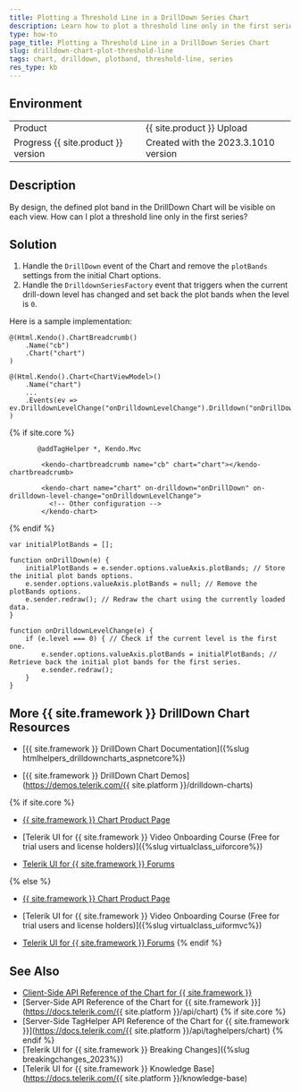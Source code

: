 ```yaml
---
title: Plotting a Threshold Line in a DrillDown Series Chart
description: Learn how to plot a threshold line only in the first series of the Telerik UI for {{ site.framework }} DrillDown Chart component.
type: how-to
page_title: Plotting a Threshold Line in a DrillDown Series Chart
slug: drilldown-chart-plot-threshold-line
tags: chart, drilldown, plotband, threshold-line, series
res_type: kb
---
```

## Environment
<table>
 <tr>
  <td>Product</td>
  <td>{{ site.product }} Upload</td>
 </tr>
 <tr>
  <td>Progress {{ site.product }} version</td>
  <td>Created with the 2023.3.1010 version</td>
 </tr>
</table>

## Description
By design, the defined plot band in the DrillDown Chart will be visible on each view. How can I plot a threshold line only in the first series?

## Solution
1. Handle the `DrillDown` event of the Chart and remove the `plotBands` settings from the initial Chart options.
2. Handle the `DrilldownSeriesFactory` event that triggers when the current drill-down level has changed and set back the plot bands when the level is `0`.

Here is a sample implementation:

```HtmlHelper
@(Html.Kendo().ChartBreadcrumb()
    .Name("cb")
    .Chart("chart")
)

@(Html.Kendo().Chart<ChartViewModel>()
    .Name("chart")
    ...
    .Events(ev => ev.DrilldownLevelChange("onDrilldownLevelChange").Drilldown("onDrillDown"))
)
```
{% if site.core %}
```TagHelper
       @addTagHelper *, Kendo.Mvc

        <kendo-chartbreadcrumb name="cb" chart="chart"></kendo-chartbreadcrumb>

        <kendo-chart name="chart" on-drilldown="onDrillDown" on-drilldown-level-change="onDrilldownLevelChange">
          <!-- Other configuration -->
        </kendo-chart>
```
{% endif %}
```JS script
var initialPlotBands = [];

function onDrillDown(e) {
    initialPlotBands = e.sender.options.valueAxis.plotBands; // Store the initial plot bands options.
    e.sender.options.valueAxis.plotBands = null; // Remove the plotBands options.
    e.sender.redraw(); // Redraw the chart using the currently loaded data.
}

function onDrilldownLevelChange(e) {
    if (e.level === 0) { // Check if the current level is the first one.
        e.sender.options.valueAxis.plotBands = initialPlotBands; // Retrieve back the initial plot bands for the first series.
        e.sender.redraw();
    }
}
```

## More {{ site.framework }} DrillDown Chart Resources

* [{{ site.framework }} DrillDown Chart Documentation]({%slug htmlhelpers_drilldowncharts_aspnetcore%})

* [{{ site.framework }} DrillDown Chart Demos](https://demos.telerik.com/{{ site.platform }}/drilldown-charts)

{% if site.core %}
* [{{ site.framework }} Chart Product Page](https://www.telerik.com/aspnet-core-ui/charts)

* [Telerik UI for {{ site.framework }} Video Onboarding Course (Free for trial users and license holders)]({%slug virtualclass_uiforcore%})

* [Telerik UI for {{ site.framework }} Forums](https://www.telerik.com/forums/aspnet-core-ui)

{% else %}
* [{{ site.framework }} Chart Product Page](https://www.telerik.com/aspnet-mvc/charts)

* [Telerik UI for {{ site.framework }} Video Onboarding Course (Free for trial users and license holders)]({%slug virtualclass_uiformvc%})

* [Telerik UI for {{ site.framework }} Forums](https://www.telerik.com/forums/aspnet-mvc)
{% endif %}

## See Also

* [Client-Side API Reference of the Chart for {{ site.framework }}](https://docs.telerik.com/kendo-ui/api/javascript/ui/chart)
* [Server-Side API Reference of the Chart for {{ site.framework }}](https://docs.telerik.com/{{ site.platform }}/api/chart)
{% if site.core %}
* [Server-Side TagHelper API Reference of the Chart for {{ site.framework }}](https://docs.telerik.com/{{ site.platform }}/api/taghelpers/chart)
{% endif %}
* [Telerik UI for {{ site.framework }} Breaking Changes]({%slug breakingchanges_2023%})
* [Telerik UI for {{ site.framework }} Knowledge Base](https://docs.telerik.com/{{ site.platform }}/knowledge-base)
